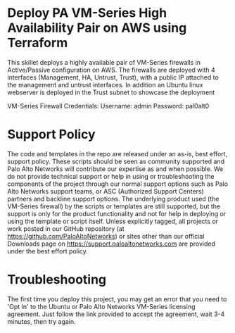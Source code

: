 # Deploy PA VM-Series High Availability Pair on AWS using Terraform

This skillet deploys a highly available pair of VM-Series firewalls in Active/Passive configuration on AWS. The firewalls are deployed with 4 interfaces (Management, HA, Untrust, Trust), with a public IP attached to the management and untrust interfaces. In addition an Ubuntu linux webserver is deployed in the Trust subnet to showcase the deployment

VM-Series Firewall Credentials:
Username: admin
Password: pal0alt0

# Support Policy
The code and templates in the repo are released under an as-is, best effort, support policy. These scripts should be seen as community supported and Palo Alto Networks will contribute our expertise as and when possible. We do not provide technical support or help in using or troubleshooting the components of the project through our normal support options such as Palo Alto Networks support teams, or ASC (Authorized Support Centers) partners and backline support options. The underlying product used (the VM-Series firewall) by the scripts or templates are still supported, but the support is only for the product functionality and not for help in deploying or using the template or script itself. Unless explicitly tagged, all projects or work posted in our GitHub repository (at https://github.com/PaloAltoNetworks) or sites other than our official Downloads page on https://support.paloaltonetworks.com are provided under the best effort policy.

# Troubleshooting
The first time you deploy this project, you may get an error that you need to 'Opt In' to the Ubuntu or Palo Alto Networks VM-Series licensing agreement. Just follow the link provided to accept the agreement, wait 3-4 minutes, then try again.
